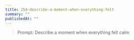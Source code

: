 ```yaml
---
title: 254-describe-a-moment-when-everything-felt
summary: ""
publishedAt: ""
---
```


> Prompt: Describe a moment when everything felt calm

